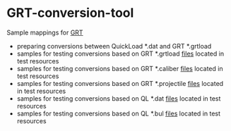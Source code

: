 # GRT-conversion-tool
Sample mappings for [GRT](https://grtools.de)

- preparing conversions between QuickLoad *.dat and GRT *.grtload
- samples for testing conversions based on GRT *.grtload [files](https://github.com/slavino/GRT-conversion-tool/tree/main/src/test/resources/grt/grtload) located in test resources
- samples for testing conversions based on GRT *.caliber [files](https://github.com/slavino/GRT-conversion-tool/tree/main/src/test/resources/grt/caliber) located in test resources
- samples for testing conversions based on GRT *.projectile [files](https://github.com/slavino/GRT-conversion-tool/tree/main/src/test/resources/grt/projectile) located in test resources
- samples for testing conversions based on QL *.dat [files](https://github.com/slavino/GRT-conversion-tool/tree/main/src/test/resources/quickload/dat) located in test resources
- samples for testing conversions based on QL *.bul [files](https://github.com/slavino/GRT-conversion-tool/tree/main/src/test/resources/quickload/bul) located in test resources
